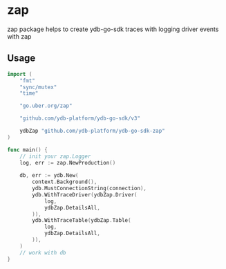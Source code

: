 # zap

zap package helps to create ydb-go-sdk traces with logging driver events with zap

## Usage
```go
import (
    "fmt"
    "sync/mutex"
    "time"

    "go.uber.org/zap"

    "github.com/ydb-platform/ydb-go-sdk/v3"

    ydbZap "github.com/ydb-platform/ydb-go-sdk-zap"
)

func main() {
	// init your zap.Logger
	log, err := zap.NewProduction()
	
    db, err := ydb.New(
        context.Background(),
		ydb.MustConnectionString(connection),
		ydb.WithTraceDriver(ydbZap.Driver(
			log,
			ydbZap.DetailsAll,
		)),
		ydb.WithTraceTable(ydbZap.Table(
			log,
			ydbZap.DetailsAll,
		)),
	)
    // work with db
}
```
